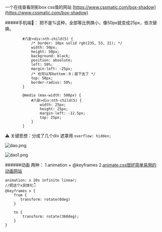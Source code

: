 一个在线查看阴影box css值的网站
[https://www.cssmatic.com/box-shadow](https://www.cssmatic.com/box-shadow)

#####手机端📱：
把不是%这种，全部等比例换小，像50px就变成25px，依次替换。
```
        #八卦>div:nth-child(5) {
            /* border: 10px solid rgb(235, 53, 21); */
            width: 50px;
            height: 50px;
            background: black;
            position: absolute;
            left: 50%;
            margin-left: -25px;
            /* 也可以写bottom：0；就下去了 */
            top: 50px;
            border-radius: 50%;
        }

        @media (max-width: 500px) {
            #八卦>div:nth-child(5) {
                width: 25px;
                height: 25px;
                margin-left: -12.5px;
                top: 25px;
            }
        }

```
⚠️ 关键思想：分成了几个div
遮罩用 `overflow: hidden;`

![dao.png](https://upload-images.jianshu.io/upload_images/21001498-2ce54ec83b38e9d0.png?imageMogr2/auto-orient/strip%7CimageView2/2/w/1240)

![dao1.png](https://upload-images.jianshu.io/upload_images/21001498-620caa7ae4693969.png?imageMogr2/auto-orient/strip%7CimageView2/2/w/1240)


######动画
两种：
1.animation + @keyframes
2.[animate.css很好简单易用的动画网站](animate.css)
```
animation: x 20s infinite linear;
//把这个x具体化👇
@keyframes x {
    from {
       transform: rotate(0deg)
    }

    to {
        transform: rotate(360deg);
    }
}
```
